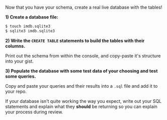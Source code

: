 Now that you have your schema, create a real live database with the tables!

**1) Create a database file:**

```bash
$ touch imdb.sqlite3
$ sqlite3 imdb.sqlite3
```

**2) Write the `CREATE TABLE` statements to build the tables with their columns.**

Print out the schema from within the console, and copy-paste it's structure into your gist.


**3) Populate the database with some test data of your choosing and test some queries.**

Copy and paste your queries and their results into a `.sql` file and add it to your repo.

If your database isn't quite working the way you expect, write out your SQL statements and explain what they **should** be returning so you can explain your process during review.


